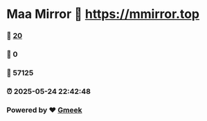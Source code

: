 # Maa Mirror :link: https://mmirror.top 
### :page_facing_up: [20](https://mmirror.top/tag.html) 
### :speech_balloon: 0 
### :hibiscus: 57125 
### :alarm_clock: 2025-05-24 22:42:48 
### Powered by :heart: [Gmeek](https://github.com/Meekdai/Gmeek)
